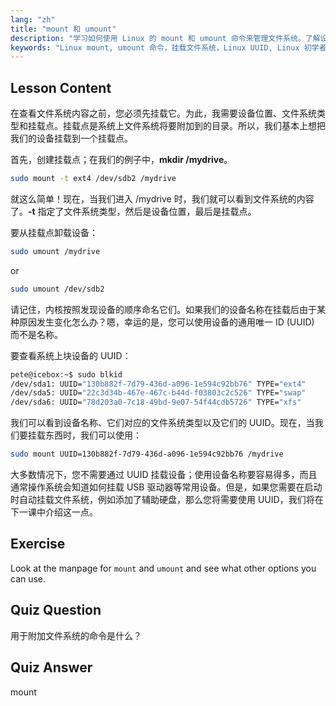 ```yaml
---
lang: "zh"
title: "mount 和 umount"
description: "学习如何使用 Linux 的 mount 和 umount 命令来管理文件系统。了解设备挂载、卸载以及初学者的 UUID。"
keywords: "Linux mount, umount 命令，挂载文件系统，Linux UUID, Linux 初学者，Linux 教程，挂载点，Linux 指南"
---
```


## Lesson Content

在查看文件系统内容之前，您必须先挂载它。为此，我需要设备位置、文件系统类型和挂载点。挂载点是系统上文件系统将要附加到的目录。所以，我们基本上想把我们的设备挂载到一个挂载点。

首先，创建挂载点；在我们的例子中，**mkdir /mydrive**。

```bash
sudo mount -t ext4 /dev/sdb2 /mydrive
```

就这么简单！现在，当我们进入 /mydrive 时，我们就可以看到文件系统的内容了。**-t** 指定了文件系统类型，然后是设备位置，最后是挂载点。

要从挂载点卸载设备：

```bash
sudo umount /mydrive
```

or

```bash
sudo umount /dev/sdb2
```

请记住，内核按照发现设备的顺序命名它们。如果我们的设备名称在挂载后由于某种原因发生变化怎么办？嗯，幸运的是，您可以使用设备的通用唯一 ID (UUID) 而不是名称。

要查看系统上块设备的 UUID：

```bash
pete@icebox:~$ sudo blkid
/dev/sda1: UUID="130b882f-7d79-436d-a096-1e594c92bb76" TYPE="ext4"
/dev/sda5: UUID="22c3d34b-467e-467c-b44d-f03803c2c526" TYPE="swap"
/dev/sda6: UUID="78d203a0-7c18-49bd-9e07-54f44cdb5726" TYPE="xfs"
```

我们可以看到设备名称、它们对应的文件系统类型以及它们的 UUID。现在，当我们要挂载东西时，我们可以使用：

```bash
sudo mount UUID=130b882f-7d79-436d-a096-1e594c92bb76 /mydrive
```

大多数情况下，您不需要通过 UUID 挂载设备；使用设备名称要容易得多，而且通常操作系统会知道如何挂载 USB 驱动器等常用设备。但是，如果您需要在启动时自动挂载文件系统，例如添加了辅助硬盘，那么您将需要使用 UUID，我们将在下一课中介绍这一点。

## Exercise

Look at the manpage for `mount` and `umount` and see what other options you can use.

## Quiz Question

用于附加文件系统的命令是什么？

## Quiz Answer

mount
